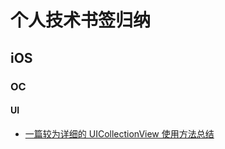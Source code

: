 # 个人技术书签归纳

## iOS

### OC

#### UI

- [一篇较为详细的 UICollectionView 使用方法总结]([https://zhang759740844.github.io/2017/07/27/UICollectionView%E5%AE%8C%E5%85%A8%E8%A7%A3%E6%9E%90/](https://zhang759740844.github.io/2017/07/27/UICollectionView完全解析/))

